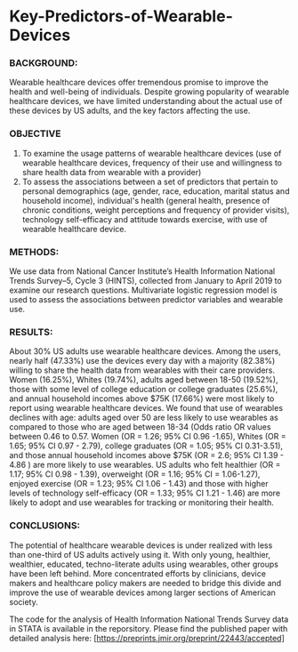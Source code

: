 # Key-Predictors-of-Wearable-Devices
### BACKGROUND: 
Wearable healthcare devices offer tremendous promise to improve the health and well-being of individuals. Despite growing popularity of wearable healthcare devices, we have limited understanding about the actual use of these devices by US adults, and the key factors affecting the use.

### OBJECTIVE 
1. To examine the usage patterns of wearable healthcare devices (use of wearable healthcare devices, frequency of their use and willingness to share health data from wearable with a provider) 
2. To assess the associations between a set of predictors that pertain to personal demographics (age, gender, race, education, marital status and household income), individual's health (general health, presence of chronic conditions, weight perceptions and frequency of provider visits), technology self-efficacy and attitude towards exercise, with use of wearable healthcare device.

### METHODS:
We use data from National Cancer Institute’s Health Information National Trends Survey–5, Cycle 3 (HINTS), collected from January to April 2019 to examine our research questions. Multivariate logistic regression model is used to assess the associations between predictor variables and wearable use.

###  RESULTS: 
About 30% US adults use wearable healthcare devices. Among the users, nearly half (47.33%) use the devices every day with a majority (82.38%) willing to share the health data from wearables with their care providers. Women (16.25%), Whites (19.74%), adults aged between 18-50 (19.52%), those with some level of college education or college graduates (25.6%), and annual household incomes above $75K (17.66%) were most likely to report using wearable healthcare devices. 
We found that use of wearables declines with age: adults aged over 50 are less likely to use wearables as compared to those who are aged between 18-34 (Odds ratio OR values between 0.46 to 0.57. Women (OR = 1.26; 95% CI 0.96 -1.65), Whites (OR = 1.65; 95% CI 0.97 - 2.79), college graduates (OR = 1.05; 95% CI 0.31-3.51), and those annual household incomes above $75K (OR = 2.6; 95% CI 1.39 - 4.86 ) are more likely to use wearables. US adults who felt healthier (OR = 1.17; 95% CI 0.98 - 1.39), overweight (OR = 1.16; 95% CI = 1.06-1.27), enjoyed exercise (OR = 1.23; 95% CI 1.06 - 1.43) and those with higher levels of technology self-efficacy (OR = 1.33; 95% CI 1.21 - 1.46) are more likely to adopt and use wearables for tracking or monitoring their health. 

### CONCLUSIONS: 
The potential of healthcare wearable devices is under realized with less than one-third of US adults actively using it. With only young, healthier, wealthier, educated, techno-literate adults using wearables, other groups have been left behind. More concentrated efforts by clinicians, device makers and healthcare policy makers are needed to bridge this divide and improve the use of wearable devices among larger sections of American society.

The code for the analysis of Health Information National Trends Survey data in STATA is available in the reporsitory.
Please find the published paper with detailed analysis here: [https://preprints.jmir.org/preprint/22443/accepted]

